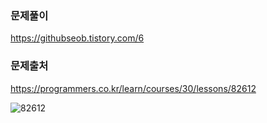 ### 문제풀이
https://githubseob.tistory.com/6

### 문제출처
https://programmers.co.kr/learn/courses/30/lessons/82612

![82612](https://user-images.githubusercontent.com/83795383/128044707-9e6fc96b-8d95-47da-a3ee-2b52130ab931.jpg)
